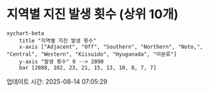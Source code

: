 # 지역별 지진 발생 횟수 (상위 10개)

```mermaid
xychart-beta
    title "지역별 지진 발생 횟수"
    x-axis ["Adjacent", "Off", "Southern", "Northern", "Noto,", "Central", "Western", "Kiisuido", "Hyuganada", "미분류"]
    y-axis "발생 횟수" 0 --> 2090
    bar [2088, 102, 23, 21, 15, 13, 10, 8, 7, 7]
```

업데이트 시간: 2025-08-14 07:05:29
